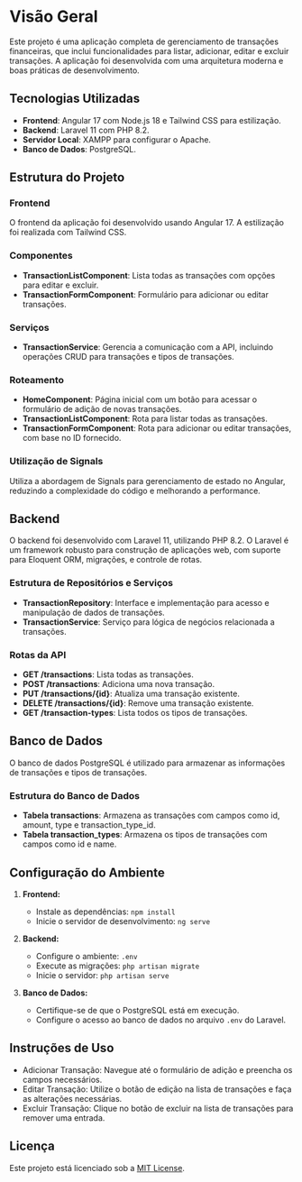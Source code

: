 # Visão Geral

Este projeto é uma aplicação completa de gerenciamento de transações financeiras, que inclui funcionalidades para listar, adicionar, editar e excluir transações. A aplicação foi desenvolvida com uma arquitetura moderna e boas práticas de desenvolvimento.

## Tecnologias Utilizadas

 - **Frontend**: Angular 17 com Node.js 18 e Tailwind CSS para estilização.
 - **Backend**: Laravel 11 com PHP 8.2.
 - **Servidor Local**: XAMPP para configurar o Apache.
 - **Banco de Dados**: PostgreSQL.

## Estrutura do Projeto

### Frontend

O frontend da aplicação foi desenvolvido usando Angular 17. A estilização foi realizada com Tailwind CSS.

### Componentes

 - **TransactionListComponent**: Lista todas as transações com opções para editar e excluir.
 - **TransactionFormComponent**: Formulário para adicionar ou editar transações.

### Serviços

 - **TransactionService**: Gerencia a comunicação com a API, incluindo operações CRUD para transações e tipos de transações.

### Roteamento
 - **HomeComponent**: Página inicial com um botão para acessar o formulário de adição de novas transações.
 - **TransactionListComponent**: Rota para listar todas as transações.
 - **TransactionFormComponent**: Rota para adicionar ou editar transações, com base no ID fornecido.

### Utilização de Signals

Utiliza a abordagem de Signals para gerenciamento de estado no Angular, reduzindo a complexidade do código e melhorando a performance.

## Backend

O backend foi desenvolvido com Laravel 11, utilizando PHP 8.2. O Laravel é um framework robusto para construção de aplicações web, com suporte para Eloquent ORM, migrações, e controle de rotas.

### Estrutura de Repositórios e Serviços

 - **TransactionRepository**: Interface e implementação para acesso e manipulação de dados de transações.
 - **TransactionService**: Serviço para lógica de negócios relacionada a transações.

### Rotas da API

 - **GET /transactions**: Lista todas as transações.
 - **POST /transactions**: Adiciona uma nova transação.
 - **PUT /transactions/{id}**: Atualiza uma transação existente.
 - **DELETE /transactions/{id}**: Remove uma transação existente.
 - **GET /transaction-types**: Lista todos os tipos de transações.

## Banco de Dados

O banco de dados PostgreSQL é utilizado para armazenar as informações de transações e tipos de transações.

### Estrutura do Banco de Dados

 - **Tabela transactions**: Armazena as transações com campos como id, amount, type e transaction_type_id.
 - **Tabela transaction_types**: Armazena os tipos de transações com campos como id e name.

## Configuração do Ambiente

1. **Frontend:**
   - Instale as dependências: `npm install`
   - Inicie o servidor de desenvolvimento: `ng serve`

2. **Backend:**
   - Configure o ambiente: `.env`
   - Execute as migrações: `php artisan migrate`
   - Inicie o servidor: `php artisan serve`

3. **Banco de Dados:**
   - Certifique-se de que o PostgreSQL está em execução.
   - Configure o acesso ao banco de dados no arquivo `.env` do Laravel.

## Instruções de Uso

 - Adicionar Transação: Navegue até o formulário de adição e preencha os campos necessários.
 - Editar Transação: Utilize o botão de edição na lista de transações e faça as alterações necessárias.
 - Excluir Transação: Clique no botão de excluir na lista de transações para remover uma entrada.

## Licença

Este projeto está licenciado sob a [MIT License](LICENSE).
